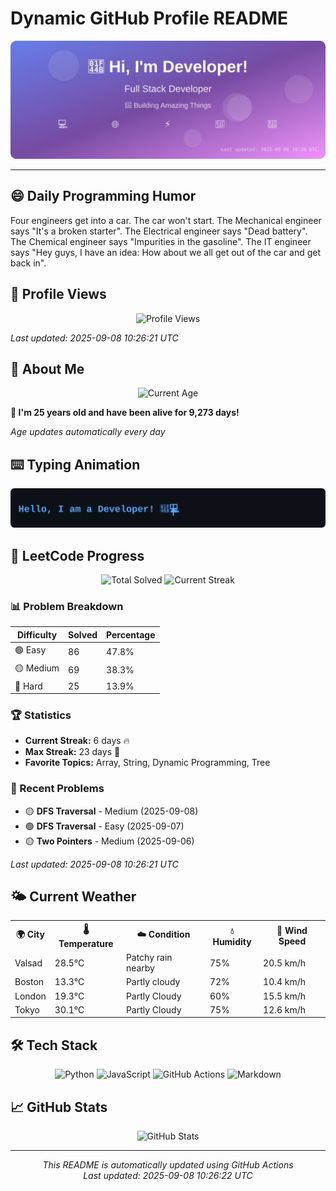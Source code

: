 # Dynamic GitHub Profile README

<!-- HEADER-START -->
<p align="center">
    <img src="./assets/header.svg" alt="Profile Header" />
</p>

---

<!-- HEADER-END -->

<!-- QUOTES-START -->
## 😄 Daily Programming Humor

Four engineers get into a car. The car won't start.
The Mechanical engineer says "It's a broken starter".
The Electrical engineer says "Dead battery".
The Chemical engineer says "Impurities in the gasoline".
The IT engineer says "Hey guys, I have an idea: How about we all get out of the car and get back in".

<!-- QUOTES-END -->

<!-- VISITOR-COUNTER-START -->
## 👀 Profile Views

<p align="center">
    <img src="https://img.shields.io/badge/Profile%20Views-719-blue?style=for-the-badge&logo=eye&logoColor=white" alt="Profile Views">
</p>

*Last updated: 2025-09-08 10:26:21 UTC*

<!-- VISITOR-COUNTER-END -->

<!-- AGE-START -->
## 🎂 About Me

<p align="center">
    <img src="https://img.shields.io/badge/Age-25%20years%204%20months%2020%20days-brightgreen?style=for-the-badge&logo=calendar&logoColor=white" alt="Current Age">
</p>

**🌟 I'm 25 years old and have been alive for 9,273 days!**

*Age updates automatically every day*

<!-- AGE-END -->

<!-- TYPING-ANIMATION-START -->
## ⌨️ Typing Animation

<p align="center">
    <img src="./assets/typing_animation.svg" alt="Typing Animation" />
</p>

<!-- TYPING-ANIMATION-END -->

<!-- LEETCODE-START -->
## 🧩 LeetCode Progress

<p align="center">
    <img src="https://img.shields.io/badge/Total%20Solved-180-brightgreen?style=for-the-badge&logo=leetcode&logoColor=white" alt="Total Solved">
    <img src="https://img.shields.io/badge/Current%20Streak-6%20days-orange?style=for-the-badge&logo=fire&logoColor=white" alt="Current Streak">
</p>

### 📊 Problem Breakdown

| Difficulty | Solved | Percentage |
|------------|--------|------------|
| 🟢 Easy | 86 | 47.8% |
| 🟡 Medium | 69 | 38.3% |
| 🔴 Hard | 25 | 13.9% |

### 🏆 Statistics
- **Current Streak:** 6 days 🔥
- **Max Streak:** 23 days 🏅
- **Favorite Topics:** Array, String, Dynamic Programming, Tree

### 📝 Recent Problems
- 🟡 **DFS Traversal** - Medium (2025-09-08)
- 🟢 **DFS Traversal** - Easy (2025-09-07)
- 🟡 **Two Pointers** - Medium (2025-09-06)

*Last updated: 2025-09-08 10:26:21 UTC*

<!-- LEETCODE-END -->

<!-- WEATHER-START -->
## 🌤️ Current Weather

<table>
<tr>
    <th>🌍 City</th>
    <th>🌡️ Temperature</th>
    <th>☁️ Condition</th>
    <th>💧 Humidity</th>
    <th>💨 Wind Speed</th>
</tr>
<tr>
    <td>Valsad</td>
    <td>28.5°C</td>
    <td>Patchy rain nearby</td>
    <td>75%</td>
    <td>20.5 km/h</td>
</tr>
<tr>
    <td>Boston</td>
    <td>13.3°C</td>
    <td>Partly cloudy</td>
    <td>72%</td>
    <td>10.4 km/h</td>
</tr>
<tr>
    <td>London</td>
    <td>19.3°C</td>
    <td>Partly Cloudy</td>
    <td>60%</td>
    <td>15.5 km/h</td>
</tr>
<tr>
    <td>Tokyo</td>
    <td>30.1°C</td>
    <td>Partly Cloudy</td>
    <td>75%</td>
    <td>12.6 km/h</td>
</tr>
</table>
<!-- WEATHER-END -->

## 🛠️ Tech Stack

<p align="center">
    <img src="https://img.shields.io/badge/Python-3776AB?style=for-the-badge&logo=python&logoColor=white" alt="Python">
    <img src="https://img.shields.io/badge/JavaScript-F7DF1E?style=for-the-badge&logo=javascript&logoColor=black" alt="JavaScript">
    <img src="https://img.shields.io/badge/GitHub%20Actions-2088FF?style=for-the-badge&logo=github-actions&logoColor=white" alt="GitHub Actions">
    <img src="https://img.shields.io/badge/Markdown-000000?style=for-the-badge&logo=markdown&logoColor=white" alt="Markdown">
</p>

## 📈 GitHub Stats

<p align="center">
    <img src="https://github-readme-stats.vercel.app/api?username=ambicuity&show_icons=true&theme=radical" alt="GitHub Stats">
</p>

---

<p align="center">
    <i>This README is automatically updated using GitHub Actions</i><br>
    <i>Last updated: 2025-09-08 10:26:22 UTC</i>
</p>
